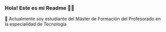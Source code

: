 ### Hola! Este es mi Readme 👋😄

🌱 Actualmente soy estudiante del Máster de Formación del Profesorado en la especialidad de Tecnología
<!--
**BelHerGi/BelHerGi** is a ✨ _special_ ✨ repository because its `README.md` (this file) appears on your GitHub profile.

Here are some ideas to get you started:

- 🔭 I’m currently working on ...
- 🌱 I’m currently learning ...
- 👯 I’m looking to collaborate on ...
- 🤔 I’m looking for help with ...
- 💬 Ask me about ...
- 📫 How to reach me: ...
- 😄 Pronouns: ...
- ⚡ Fun fact: ...
-->
